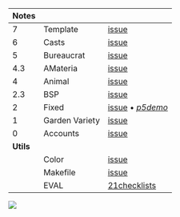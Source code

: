 Notes         |                             |   |
:------------ | :-------------------------- | - |
7             | Template                    | [issue](https://github.com/nuoxoxo/cpp_modules_42/issues/103)
6             | Casts                       | [issue](https://github.com/nuoxoxo/cpp_modules_42/issues/104)
5             | Bureaucrat                  | [issue](https://github.com/nuoxoxo/cpp_modules_42/issues/69)
4.3           | AMateria                    | [issue](https://github.com/nuoxoxo/cpp_modules_42/issues/61)
4             | Animal                      | [issue](https://github.com/nuoxoxo/cpp_modules_42/issues/49)
2.3           | BSP                         | [issue](https://github.com/nuoxoxo/cpp_modules_42/issues/33)
2             | Fixed                       | [issue](https://github.com/nuoxoxo/cpp_modules_42/issues/26) • [_p5demo_](https://editor.p5js.org/nuoxoxo/sketches/WT-94Rgmm)
1             | Garden Variety              | [issue](https://github.com/nuoxoxo/cpp_modules_42/issues/25)
0             | Accounts                    | [issue](https://github.com/nuoxoxo/cpp_modules_42/issues/56)
__Utils__     | &nbsp;                      |
&nbsp;        | Color                       | [issue](https://github.com/nuoxoxo/cpp_modules_42/issues/102)
&nbsp;        | Makefile                    | [issue](https://github.com/nuoxoxo/cpp_modules_42/issues/42)
&nbsp;        | EVAL                        | [21checklists](https://github.com/mharriso/school21-checklists)


![](https://i.imgur.com/9sktWrS.png)
